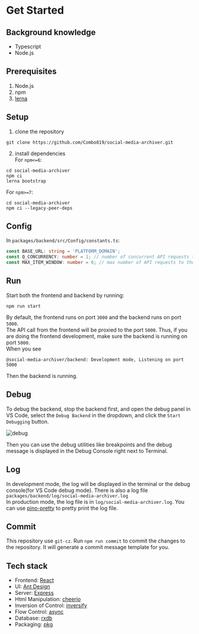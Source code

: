 # Get Started

## Background knowledge

- Typescript
- Node.js

## Prerequisites

1. Node.js
2. npm
3. [lerna](https://lerna.js.org/#getting-started)

## Setup

1. clone the repository

```shell
git clone https://github.com/Combo819/social-media-archiver.git
```

2. install dependencies  
   For `npm<=6`:

```shell
cd social-media-archiver
npm ci
lerna bootstrap
```

For `npm>=7`:

```shell
cd social-media-archiver
npm ci --legacy-peer-deps
```

## Config

In `packages/backend/src/Config/constants.ts`:

```typescript
const BASE_URL: string = 'PLATFORM_DOMAIN';
const Q_CONCURRENCY: number = 1; // number of concurrent API requests to the platform
const MAX_ITEM_WINDOW: number = 6; // max number of API requests to the platform in a 30s window
```

## Run

Start both the frontend and backend by running:

```shell
npm run start
```

By default, the frontend runs on port `3000` and the backend runs on port `5000`.  
The API call from the frontend will be proxied to the port `5000`.
Thus, if you are doing the frontend development, make sure the backend is running on port `5000`.  
When you see

```log
@social-media-archiver/backend: Development mode, Listening on port 5000
```

Then the backend is running.

## Debug

To debug the backend, stop the backend first, and open the debug panel in VS Code,
select the `Debug Backend` in the dropdown, and click the `Start Debugging` button.

![debug](./debug.png)

Then you can use the debug utilities like breakpoints and the debug message is displayed in the Debug Console right next to Terminal.

## Log

In development mode, the log will be displayed in the terminal or the debug console(for VS Code debug mode). There is also a log file `packages/backend/log/social-media-archiver.log`  
In production mode, the log file is in `log/social-media-archiver.log`.
You can use [pino-pretty](https://github.com/pinojs/pino-pretty) to pretty print the log file.

## Commit
This repository use `git-cz`. Run `npm run commit` to commit the changes to the repository. It will generate a commit message template for you.

## Tech stack
+ Frontend: [React](https://reactjs.org/)
+ UI: [Ant Design](https://ant.design/)
+ Server: [Express](https://expressjs.com/)
+ Html Manipulation: [cheerio](https://cheerio.js.org/)
+ Inversion of Control: [inversify](https://inversify.io/)
+ Flow Control: [async](https://caolan.github.io/async/v3/)
+ Database: [rxdb](https://rxdb.info/)
+ Packaging: [pkg](https://github.com/vercel/pkg)